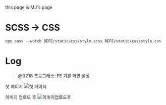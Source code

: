 this page is MJ's page

# SCSS -> CSS
```
npx sass --watch BEFE/static/css/style.scss BEFE/static/css/style.css
```
# Log
> **@0218 프로그래스: FE 기본 화면 설정**

첫 페이지
![첫 페이지](https://github.com/iNESlab/SpeechToTextWeb/assets/101111603/350d141d-7f28-4dac-bcc1-89e7505647af)

이미지 업로드 후
![이미지업로드후](https://github.com/iNESlab/SpeechToTextWeb/assets/101111603/4632a159-68b2-4799-beab-fa4e9e306de4)
